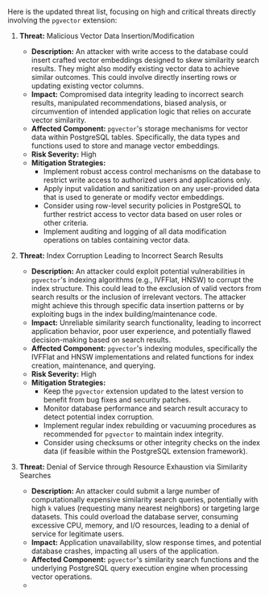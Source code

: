 Here is the updated threat list, focusing on high and critical threats directly involving the `pgvector` extension:

1. **Threat:** Malicious Vector Data Insertion/Modification

    *   **Description:** An attacker with write access to the database could insert crafted vector embeddings designed to skew similarity search results. They might also modify existing vector data to achieve similar outcomes. This could involve directly inserting rows or updating existing vector columns.
    *   **Impact:**  Compromised data integrity leading to incorrect search results, manipulated recommendations, biased analysis, or circumvention of intended application logic that relies on accurate vector similarity.
    *   **Affected Component:** `pgvector`'s storage mechanisms for vector data within PostgreSQL tables. Specifically, the data types and functions used to store and manage vector embeddings.
    *   **Risk Severity:** High
    *   **Mitigation Strategies:**
        *   Implement robust access control mechanisms on the database to restrict write access to authorized users and applications only.
        *   Apply input validation and sanitization on any user-provided data that is used to generate or modify vector embeddings.
        *   Consider using row-level security policies in PostgreSQL to further restrict access to vector data based on user roles or other criteria.
        *   Implement auditing and logging of all data modification operations on tables containing vector data.

2. **Threat:** Index Corruption Leading to Incorrect Search Results

    *   **Description:** An attacker could exploit potential vulnerabilities in `pgvector`'s indexing algorithms (e.g., IVFFlat, HNSW) to corrupt the index structure. This could lead to the exclusion of valid vectors from search results or the inclusion of irrelevant vectors. The attacker might achieve this through specific data insertion patterns or by exploiting bugs in the index building/maintenance code.
    *   **Impact:**  Unreliable similarity search functionality, leading to incorrect application behavior, poor user experience, and potentially flawed decision-making based on search results.
    *   **Affected Component:** `pgvector`'s indexing modules, specifically the IVFFlat and HNSW implementations and related functions for index creation, maintenance, and querying.
    *   **Risk Severity:** High
    *   **Mitigation Strategies:**
        *   Keep the `pgvector` extension updated to the latest version to benefit from bug fixes and security patches.
        *   Monitor database performance and search result accuracy to detect potential index corruption.
        *   Implement regular index rebuilding or vacuuming procedures as recommended for `pgvector` to maintain index integrity.
        *   Consider using checksums or other integrity checks on the index data (if feasible within the PostgreSQL extension framework).

3. **Threat:** Denial of Service through Resource Exhaustion via Similarity Searches

    *   **Description:** An attacker could submit a large number of computationally expensive similarity search queries, potentially with high `k` values (requesting many nearest neighbors) or targeting large datasets. This could overload the database server, consuming excessive CPU, memory, and I/O resources, leading to a denial of service for legitimate users.
    *   **Impact:**  Application unavailability, slow response times, and potential database crashes, impacting all users of the application.
    *   **Affected Component:** `pgvector`'s similarity search functions and the underlying PostgreSQL query execution engine when processing vector operations.
    *